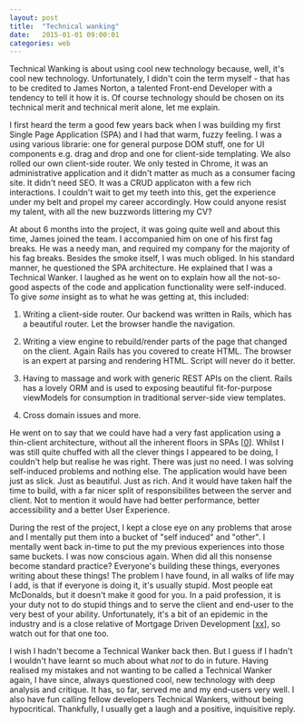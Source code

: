 ```yaml
---
layout: post
title:  "Technical wanking"
date:   2015-01-01 09:00:01
categories: web
---
```


Technical Wanking is about using cool new technology because, well, it's cool new technology.  Unfortunately, I didn't coin the term myself - that has to be credited to James Norton, a talented Front-end Developer with a tendency to tell it how it is. Of course technology should be chosen on its technical merit and technical merit alone, let me explain.

I first heard the term a good few years back when I was building my first Single Page Application (SPA) and I had that warm, fuzzy feeling. I was a using various librarie: one for general purpose DOM stuff, one for UI components e.g. drag and drop and one for client-side templating. We also rolled our own client-side router. We only tested in Chrome, it was an administrative application and it didn't matter as much as a consumer facing site. It didn't need SEO. It was a CRUD applicaton with a few rich interactions. I couldn't wait to get my teeth into this, get the experience under my belt and propel my career accordingly. How could anyone resist my talent, with all the new buzzwords littering my CV?

At about 6 months into the project, it was going quite well and about this time, James joined the team. I accompanied him on one of his first fag breaks. He was a needy man, and required my company for the majority of his fag breaks. Besides the smoke itself, I was much obliged. In his standard manner, he questioned the SPA architecture. He explained that I was a Technical Wanker. I laughed as he went on to explain how all the not-so-good aspects of the code and application functionality were self-induced. To give *some* insight as to what he was getting at, this included:

1. Writing a client-side router. Our backend was written in Rails, which has a beautiful router. Let the browser handle the navigation.

2. Writing a view engine to rebuild/render parts of the page that changed on the client. Again Rails has you covered to create HTML. The browser is an expert at parsing and rendering HTML. Script will never do it better.

3. Having to massage and work with generic REST APIs on the client. Rails has a lovely ORM and is used to exposing beautiful fit-for-purpose viewModels for consumption in traditional server-side view templates.

4. Cross domain issues and more.

He went on to say that we could have had a very fast application using a thin-client architecture, without all the inherent floors in SPAs [[0](#ref0)]. Whilst I was still quite chuffed with all the clever things I appeared to be doing, I couldn't help but realise he was right. There was just no need. I was solving self-induced problems and nothing else. The application would have been just as slick. Just as beautiful. Just as rich. And it would have taken half the time to build, with a far nicer split of responsibilites between the server and client. Not to mention it would have had better performance, better accessibility and a better User Experience.

During the rest of the project, I kept a close eye on any problems that arose and I mentally put them into a bucket of "self induced" and "other". I mentally went back in-time to put the my previous experiences into those same buckets. I was now conscious again. When did all this nonsense become standard practice? Everyone's building these things, everyones writing about these things! The problem I have found, in all walks of life may I add, is that if everyone is doing it, it's usually stupid. Most people eat McDonalds, but it doesn't make it good for you. In a paid profession, it is your duty not to do stupid things and to serve the client and end-user to the very best of your ability. Unfortunately, it's a bit of an epidemic in the industry and is a close relative of Mortgage Driven Development [[xx]()], so watch out for that one too.

I wish I hadn't become a Technical Wanker back then. But I guess if I hadn't I wouldn't have learnt so much about what *not* to do in future. Having realised my mistakes and not wanting to be called a Technical Wanker again, I have since, always questioned cool, new technology with deep analysis and critique. It has, so far, served me and my end-users very well. I also have fun calling fellow developers Technical Wankers, without being hypocritical. Thankfully, I usually get a laugh and a positive, inquisitive reply.